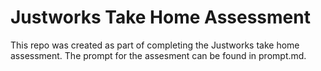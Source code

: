 # Justworks Take Home Assessment
This repo was created as part of completing the Justworks take home assessment. The prompt for the assesment can be found in prompt.md.